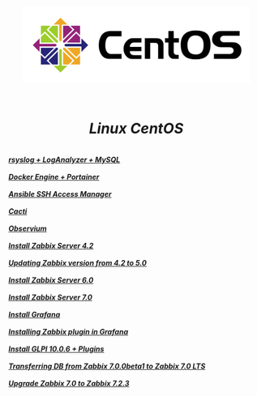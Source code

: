  <br/>
<p align="center">
<img src="./centos-linux.png" width="450" height="150"/>
</p><br/>
<h1 align="Center"><i>Linux CentOS</i></h1>
 <br/>
<i> <a href="https://github.com/dimoroz772/Linux_CentOS/blob/main/rsyslog%2BLogAnalyzer%2BMySQL"><b>rsyslog + LogAnalyzer + MySQL</b></a><br/><i/>
 <br/>
<i> <a href="https://github.com/dimoroz772/Linux_CentOS/blob/main/Docker_Engine%2BPortainer"><b>Docker Engine + Portainer</b></a><br/><i/>
 <br/>
<i> <a href="https://github.com/dimoroz772/Linux_CentOS/blob/main/Ansible_SSH_Access_Manager"><b>Ansible SSH Access Manager</b></a><br/><i/>
 <br/>
<i> <a href="https://github.com/dimoroz772/Linux_CentOS/blob/main/Cacti"><b>Cacti</b></a><br/><i/>
 <br/>
<i> <a href="https://github.com/dimoroz772/Linux_CentOS/blob/main/Observium"><b>Observium</b></a><br/><i/>
  <br/>
<i> <a href="https://github.com/dimoroz772/Linux_CentOS/blob/main/Install_Zabbix_Server_4.2"><b>Install Zabbix Server 4.2</b></a><br/><i/>
  <br/>
<i> <a href="https://github.com/dimoroz772/Linux_CentOS/blob/main/Updating_Zabbix_version_from_4.2_to_5.0"><b>Updating Zabbix version from 4.2 to 5.0</b></a><br/><i/>
  <br/>
<i> <a href="https://github.com/dimoroz772/Linux_CentOS/blob/main/Install_Zabbix_Server_6.0"><b>Install Zabbix Server 6.0</b></a><br/><i/>
  <br/>
<i> <a href="https://github.com/dimoroz772/Linux_CentOS/blob/main/Install_Zabbix_Server_7.0"><b>Install Zabbix Server 7.0</b></a><br/><i/>
  <br/>
<i> <a href="https://github.com/dimoroz772/Linux_CentOS/blob/main/Install_Grafana"><b>Install Grafana</b></a><br/><i/>
  <br/>
<i> <a href="https://github.com/dimoroz772/Linux_CentOS/blob/main/Installing_Zabbix_plugin_in_Grafana"><b>Installing Zabbix plugin in Grafana</b></a><br/><i/>
  <br/>
<i> <a href="https://github.com/dimoroz772/Linux_CentOS/blob/main/Install_GLPI_10.0.6%2BPlugins"><b>Install GLPI 10.0.6 + Plugins</b></a><br/><i/>
  <br/>
<i> <a href="https://github.com/dimoroz772/Linux_CentOS/blob/main/Transferring_DB_from_Zabbix_7.0.0beta1_to_Zabbix_7.0_LTS"><b>Transferring DB from Zabbix 7.0.0beta1 to Zabbix 7.0 LTS</b></a><br/><i/>
  <br/>
<i> <a href="https://github.com/dimoroz772/Linux_CentOS/blob/main/Upgrade_Zabbix_7.0_to_Zabbix_7.2.3"><b>Upgrade Zabbix 7.0 to Zabbix 7.2.3</b></a><br/><i/>
